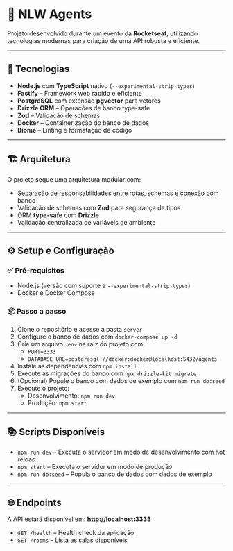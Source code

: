 # 🧠 NLW Agents

Projeto desenvolvido durante um evento da **Rocketseat**, utilizando tecnologias modernas para criação de uma API robusta e eficiente.

---

## 🚀 Tecnologias

- **Node.js** com **TypeScript** nativo (`--experimental-strip-types`)
- **Fastify** – Framework web rápido e eficiente
- **PostgreSQL** com extensão **pgvector** para vetores
- **Drizzle ORM** – Operações de banco type-safe
- **Zod** – Validação de schemas
- **Docker** – Containerização do banco de dados
- **Biome** – Linting e formatação de código

---

## 🏗️ Arquitetura

O projeto segue uma arquitetura modular com:

- Separação de responsabilidades entre rotas, schemas e conexão com banco
- Validação de schemas com **Zod** para segurança de tipos
- ORM **type-safe** com **Drizzle**
- Validação centralizada de variáveis de ambiente

---

## ⚙️ Setup e Configuração

### ✅ Pré-requisitos

- Node.js (versão com suporte a `--experimental-strip-types`)
- Docker e Docker Compose

### 📦 Passo a passo

1. Clone o repositório e acesse a pasta `server`
2. Configure o banco de dados com `docker-compose up -d`
3. Crie um arquivo `.env` na raiz do projeto com:
   - `PORT=3333`
   - `DATABASE_URL=postgresql://docker:docker@localhost:5432/agents`
4. Instale as dependências com `npm install`
5. Execute as migrações do banco com `npx drizzle-kit migrate`
6. (Opcional) Popule o banco com dados de exemplo com `npm run db:seed`
7. Execute o projeto:
   - Desenvolvimento: `npm run dev`
   - Produção: `npm start`

---

## 📚 Scripts Disponíveis

- `npm run dev` – Executa o servidor em modo de desenvolvimento com hot reload
- `npm start` – Executa o servidor em modo de produção
- `npm run db:seed` – Popula o banco de dados com dados de exemplo

---

## 🌐 Endpoints

A API estará disponível em: **http://localhost:3333**

- `GET /health` – Health check da aplicação
- `GET /rooms` – Lista as salas disponíveis
